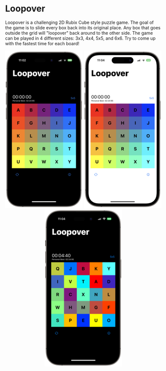# Loopover

Loopover is a challenging 2D Rubix Cube style puzzle game. The goal of the game is to slide every box back into its original place. Any box that goes outside the grid will "loopover" back around to the other side. The game can be played in 4 different sizes: 3x3, 4x4, 5x5, and 6x6. Try to come up with the fastest time for each board!

<div style="text-align: center">
  <img src="images/iphonedark2.png" width=250>
  <img src="images/iphonelight.png" width=250>
  <img src="images/iphonedark.png" width=250>
</div>


